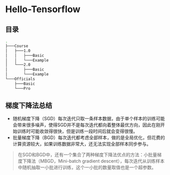 # Hello-Tensorflow

## 目录

```bash
.
├───Course
│   ├───1.0
│   │   ├───Basic
│   │   └───Example
│   └───2.0
│       ├───Basic
│       └───Example
└───Officials
    ├───Basic
    └───Pro
```

## 梯度下降法总结

+ 随机梯度下降（SGD）每次迭代只取一条样本数据，由于单个样本的训练可能会带来很多噪声，使得SGD并不是每次迭代都向着整体最优方向，因此在刚开始训练时可能收敛得很快，但是训练一段时间后就会变得很慢。
+ 批量梯度下降（BGD）每次迭代都考虑全部样本，做的是全局优化，但花费的计算资源较大，如果训练数据非常大，还无法实现全部样本同步参与。

> 在SGD和BGD中，还有一个集合了两种梯度下降法优点的方法：小批量梯度下降法（MBGD，Mini-batch gradient descent），每次迭代从训练样本中随机抽取一小批进行训练，这个一小批的数量取值也是一个超参数。